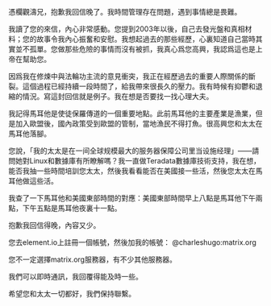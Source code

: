 憑欄觀濤兄，抱歉我回信晚了。我時間管理存在問題，遇到事情總是畏難。

我讀了您的來信，內心非常感動。您提到2003年以後，自己去發光盤和真相材料；您的故事令我內心振奮和安慰。我想起過去的那些經歷，心裏知道自己當時其實並不孤單。您做那些危險的事情而沒有被抓，我真心爲您高興，我認爲這也是上帝在幫助您。

因爲我在修煉中與法輪功主流的意見衝突，我正在經歷過去的重要人際關係的斷裂。這個過程已經持續一段時間了，給我帶來很長久的壓力。我有時候有抑鬱和退縮的情況。寫這封回信就是例子。我在想是否要找一找心理大夫。

我記得馬耳他是使徒保羅傳道的一個重要地點。此前馬耳他的主要產業是漁業，但是加入歐盟後，國內政策受到歐盟的管制，當地漁民不得打魚。很高興您和太太在馬耳他落腳。

您說，「我的太太是在一间全球规模最大的服务器保障公司里当设施经理」——請問她對Linux和數據庫有所瞭解嗎？我一直做Teradata數據庫技術支持，我在想，能否我抽一些時間培訓您太太，然後我看看能否在美國接一些活，然後您太太在馬耳他做這些活。

我查了一下馬耳他和美國東部時間的對應：美國東部時間早上八點是馬耳他下午兩點，下午五點是馬耳他夜裏十一點。

抱歉我回信得晚，內容又少。

您去element.io上註冊一個帳號，然後加我的帳號：
@charleshugo:matrix.org

您不一定選擇matrix.org服務器，有不少其他服務器。

我們可以即時通訊，我回覆得能及時一些。

希望您和太太一切都好，我們保持聯繫。